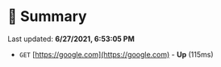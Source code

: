 # 📖 Summary
Last updated: **6/27/2021, 6:53:05 PM**

- `GET` [https://google.com](https://google.com) - **Up** (115ms)
